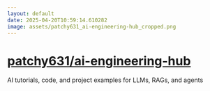 ```yaml
---
layout: default
date: 2025-04-20T10:59:14.610282
image: assets/patchy631_ai-engineering-hub_cropped.png
---
```


# [patchy631/ai-engineering-hub](https://github.com/patchy631/ai-engineering-hub)

AI tutorials, code, and project examples for LLMs, RAGs, and agents
